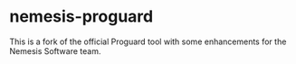 # nemesis-proguard
This is a fork of the official Proguard tool with some enhancements for the Nemesis Software team.
